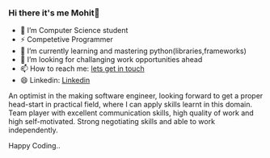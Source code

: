 ### Hi there it's me Mohit👋

<!--
**mbbharti/mbbharti** is a ✨ _special_ ✨ repository because its `README.md` (this file) appears on your GitHub profile.

Here are some ideas to get you started:
Gist about me
-->

- 🔭 I’m Computer Science student
- ⚡ Competetive Programmer
- 🌱 I’m currently learning and mastering python(libraries,frameworks)
- 👯 I’m looking for challanging work opportunities ahead
- 📫 How to reach me: <a href="mailto:mohit.bharti566@gmail.com"> lets get in touch </a>
- 😄 Linkedin: <a href=" https://www.linkedin.com/in/mohit-bharti-100965153/"> Linkedin </a>


An optimist in the making software engineer, looking forward to get a proper head-start in practical field, where I can apply skills
learnt in this domain. Team player with excellent communication skills, high quality of work and high self-motivated. Strong
negotiating skills and able to work independently.

Happy Coding..
